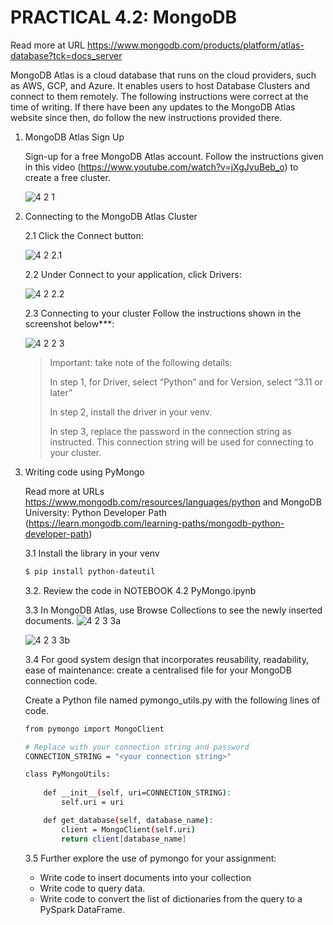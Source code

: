 # PRACTICAL 4.2: MongoDB
Read more at URL https://www.mongodb.com/products/platform/atlas-database?tck=docs_server

MongoDB Atlas is a cloud database that runs on the cloud providers, such as AWS, GCP, and Azure. It enables users to host Database Clusters and connect to them remotely. 
The following instructions were correct at the time of writing. If there have been any updates to the MongoDB Atlas website since then, do follow the new instructions provided there.

1. MongoDB Atlas Sign Up

   Sign-up for a free MongoDB Atlas account. Follow the instructions given in this video (https://www.youtube.com/watch?v=jXgJyuBeb_o) to create a free cluster. 

   ![4 2 1](https://github.com/user-attachments/assets/a3c3c445-cb23-4396-aa48-886a4d716af8)

2. Connecting to the MongoDB Atlas Cluster 

   2.1 Click the Connect button:

   ![4 2 2.1](https://github.com/user-attachments/assets/ac9da1e9-b7d0-4ff5-a671-3d00904a3955)

   2.2 Under Connect to your application, click Drivers:

   ![4 2 2.2](https://github.com/user-attachments/assets/09318e63-51c3-4b25-b303-cb85a9fcd26b)

   2.3 Connecting to your cluster
   Follow the instructions shown in the screenshot below***:

   ![4 2 2 3](https://github.com/user-attachments/assets/009ee203-feeb-4aa1-891f-6baa048b0aa6)

   > Important: take note of the following details:
   > 
   > In step 1, for Driver, select “Python” and for Version, select “3.11 or later”
   >
   > In step 2, install the driver in your venv.
   >
   > In step 3, replace the password in the connection string as instructed. This connection string will be used for connecting to your cluster.


3. Writing code using PyMongo

   Read more at URLs https://www.mongodb.com/resources/languages/python and MongoDB University: Python Developer Path (https://learn.mongodb.com/learning-paths/mongodb-python-developer-path)

   3.1 Install the library in your venv
   ~~~bash
   $ pip install python-dateutil
   ~~~
   
   3.2. Review the code in NOTEBOOK 4.2 PyMongo.ipynb

   3.3 In MongoDB Atlas, use Browse Collections to see the newly inserted documents.
   ![4 2 3 3a](https://github.com/user-attachments/assets/f06903f4-283c-46ba-b749-d982ea401da8)
   
   ![4 2 3 3b](https://github.com/user-attachments/assets/e3bde726-c25c-4de3-a869-7b276731a93f)

   3.4 For good system design that incorporates reusability, readability, ease of maintenance: create a centralised file for your MongoDB connection code. 

      Create a Python file named pymongo_utils.py with the following lines of code.
   ~~~bash
   from pymongo import MongoClient

   # Replace with your connection string and password
   CONNECTION_STRING = "<your connection string>"

   class PyMongoUtils:
    
       def __init__(self, uri=CONNECTION_STRING):
           self.uri = uri    

       def get_database(self, database_name):
           client = MongoClient(self.uri)
           return client[database_name]
   ~~~

   3.5 Further explore the use of pymongo for your assignment:

      * Write code to insert documents into your collection
      * Write code to query data.
      * Write code to convert the list of dictionaries from the query to a PySpark DataFrame.
